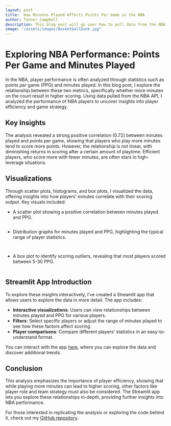 ```yaml
---
layout: post
title:  How Minutes Played Affects Points Per Game in the NBA
author: Tanner Campbell
description: This blog post will go over how to pull data from the NBA api calls and then to use that data for statistical analysis.
image: "/assets/images/BasketballDunk.jpg"
---
```


# Exploring NBA Performance: Points Per Game and Minutes Played

In the NBA, player performance is often analyzed through statistics such as points per game (PPG) and minutes played. In this blog post, I explore the relationship between these two metrics, specifically whether more minutes on the court result in higher scoring. Using data pulled from the NBA API, I analyzed the performance of NBA players to uncover insights into player efficiency and game strategy.

## Key Insights
The analysis revealed a strong positive correlation (0.72) between minutes played and points per game, showing that players who play more minutes tend to score more points. However, the relationship is not linear, with diminishing returns in scoring after a certain amount of playtime. Efficient players, who score more with fewer minutes, are often stars in high-leverage situations.

## Visualizations
Through scatter plots, histograms, and box plots, I visualized the data, offering insights into how players’ minutes correlate with their scoring output. Key visuals included:
- A scatter plot showing a positive correlation between minutes played and PPG.
  <figure>
    <img src="https://tannercamp.github.io/my-blog/assets/images/blog3pic1.jpg" alt="">
  </figure>
- Distribution graphs for minutes played and PPG, highlighting the typical range of player statistics.
  <figure>
    <img src="https://tannercamp.github.io/my-blog/assets/images/blog3pic2.jpg" alt="">
  </figure>
  <figure>
    <img src="https://tannercamp.github.io/my-blog/assets/images/blog3pic3.jpg" alt="">
  </figure>
- A box plot to identify scoring outliers, revealing that most players scored between 5-30 PPG.
  <figure>
    <img src="https://tannercamp.github.io/my-blog/assets/images/blog3pic4.jpg" alt="">
  </figure>

## Streamlit App Introduction

To explore these insights interactively, I’ve created a Streamlit app that allows users to explore the data in more detail. The app includes:
- **Interactive visualizations**: Users can view relationships between minutes played and PPG for various players.
- **Filters**: Select specific players or adjust the range of minutes played to see how these factors affect scoring.
- **Player comparisons**: Compare different players’ statistics in an easy-to-understand format.

You can interact with the app [here](https://wfy8gwdejd7cnlmxqpoxwr.streamlit.app/), where you can explore the data and discover additional trends.

## Conclusion
This analysis emphasizes the importance of player efficiency, showing that while playing more minutes can lead to higher scoring, other factors like player role and team strategy must also be considered. The Streamlit app lets you explore these relationships in-depth, providing further insights into NBA performance.

For those interested in replicating the analysis or exploring the code behind it, check out my [GitHub repository](git@github.com:tannercamp/Blog-Repository-Code.git).

